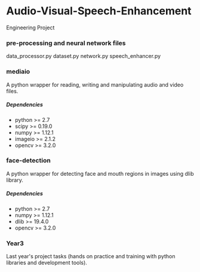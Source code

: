 # Audio-Visual-Speech-Enhancement
Engineering Project

### pre-processing and neural network files
data_processor.py
dataset.py
network.py
speech_enhancer.py

### mediaio
A python wrapper for reading, writing and manipulating audio and video files.

##### Dependencies
* python >= 2.7
* scipy >= 0.19.0
* numpy >= 1.12.1
* imageio >= 2.1.2
* opencv >= 3.2.0

### face-detection
A python wrapper for detecting face and mouth regions in images using dlib library.

##### Dependencies
* python >= 2.7
* numpy >= 1.12.1
* dlib >= 19.4.0
* opencv >= 3.2.0

### Year3
Last year's project tasks (hands on practice and training with python libraries and development tools).
